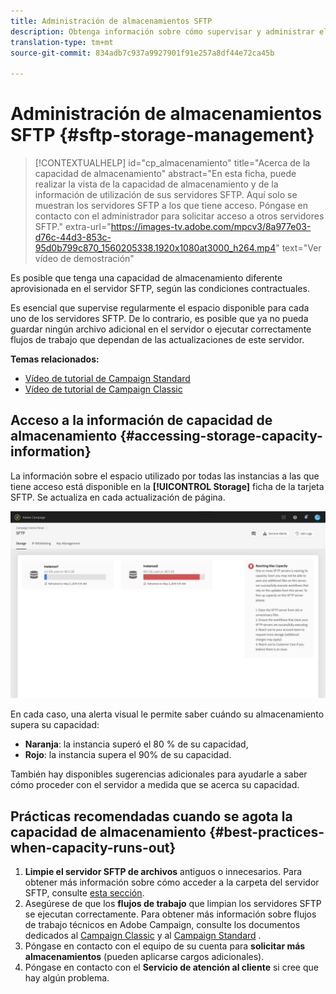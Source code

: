 ```yaml
---
title: Administración de almacenamientos SFTP
description: Obtenga información sobre cómo supervisar y administrar el almacenamiento del servidor SFTP
translation-type: tm+mt
source-git-commit: 834adb7c937a9927901f91e257a8df44e72ca45b

---
```



# Administración de almacenamientos SFTP {#sftp-storage-management}

>[!CONTEXTUALHELP]
>id=&quot;cp_almacenamiento&quot;
>title=&quot;Acerca de la capacidad de almacenamiento&quot;
>abstract=&quot;En esta ficha, puede realizar la vista de la capacidad de almacenamiento y de la información de utilización de sus servidores SFTP. Aquí solo se muestran los servidores SFTP a los que tiene acceso. Póngase en contacto con el administrador para solicitar acceso a otros servidores SFTP.&quot;
>extra-url=&quot;https://images-tv.adobe.com/mpcv3/8a977e03-d76c-44d3-853c-95d0b799c870_1560205338.1920x1080at3000_h264.mp4&quot; text=&quot;Ver vídeo de demostración&quot;

Es posible que tenga una capacidad de almacenamiento diferente aprovisionada en el servidor SFTP, según las condiciones contractuales.

Es esencial que supervise regularmente el espacio disponible para cada uno de los servidores SFTP. De lo contrario, es posible que ya no pueda guardar ningún archivo adicional en el servidor o ejecutar correctamente flujos de trabajo que dependan de las actualizaciones de este servidor.

**Temas relacionados:**

* [Vídeo de tutorial de Campaign Standard](https://docs.adobe.com/content/help/en/campaign-learn/campaign-standard-tutorials/administrating/control-panel/monitoring-server-capacity-whitelisting-adding-ssh-key.html)
* [Vídeo de tutorial de Campaign Classic](https://docs.adobe.com/content/help/en/campaign-learn/campaign-classic-tutorials/administrating/control-panel-acc/managing-sftp-servers.html)

## Acceso a la información de capacidad de almacenamiento {#accessing-storage-capacity-information}

La información sobre el espacio utilizado por todas las instancias a las que tiene acceso está disponible en la **[!UICONTROL Storage]** ficha de la tarjeta SFTP. Se actualiza en cada actualización de página.

![](assets/control_panel_space.png)

En cada caso, una alerta visual le permite saber cuándo su almacenamiento supera su capacidad:

* **Naranja**: la instancia superó el 80 % de su capacidad,
* **Rojo**: la instancia supera el 90% de su capacidad.

También hay disponibles sugerencias adicionales para ayudarle a saber cómo proceder con el servidor a medida que se acerca su capacidad.

## Prácticas recomendadas cuando se agota la capacidad de almacenamiento {#best-practices-when-capacity-runs-out}

1. **Limpie el servidor SFTP de archivos** antiguos o innecesarios. Para obtener más información sobre cómo acceder a la carpeta del servidor SFTP, consulte [esta sección](../../sftp/using/logging-into-sftp-server.md).
1. Asegúrese de que los **flujos de trabajo** que limpian los servidores SFTP se ejecutan correctamente. Para obtener más información sobre flujos de trabajo técnicos en Adobe Campaign, consulte los documentos dedicados al [Campaign Classic](https://docs.campaign.adobe.com/doc/AC/en/WKF__General_operation_Building_a_workflow.html#Technical_workflows) y al [Campaign Standard](https://helpx.adobe.com/campaign/standard/administration/using/technical-workflows.html) .
1. Póngase en contacto con el equipo de su cuenta para **solicitar más almacenamientos** (pueden aplicarse cargos adicionales).
1. Póngase en contacto con el **Servicio de atención al cliente** si cree que hay algún problema.

